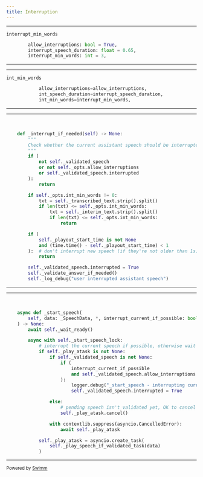```yaml
---
title: Interruption
---
```

<SwmSnippet path="/livekit-agents/livekit/agents/voice_assistant/assistant.py" line="119">

---

<SwmToken path="/livekit-agents/livekit/agents/voice_assistant/assistant.py" pos="121:1:1" line-data="        interrupt_min_words: int = 3,">`interrupt_min_words`</SwmToken>

```python
        allow_interruptions: bool = True,
        interrupt_speech_duration: float = 0.65,
        interrupt_min_words: int = 3,
```

---

</SwmSnippet>

<SwmSnippet path="/livekit-agents/livekit/agents/voice_assistant/assistant.py" line="138">

---

<SwmToken path="/livekit-agents/livekit/agents/voice_assistant/assistant.py" pos="140:1:1" line-data="            int_min_words=interrupt_min_words,">`int_min_words`</SwmToken>

```python
            allow_interruptions=allow_interruptions,
            int_speech_duration=interrupt_speech_duration,
            int_min_words=interrupt_min_words,
```

---

</SwmSnippet>

<SwmSnippet path="/livekit-agents/livekit/agents/voice_assistant/assistant.py" line="578">

---

&nbsp;

```python
    def _interrupt_if_needed(self) -> None:
        """
        Check whether the current assistant speech should be interrupted
        """
        if (
            not self._validated_speech
            or not self._opts.allow_interruptions
            or self._validated_speech.interrupted
        ):
            return

        if self._opts.int_min_words != 0:
            txt = self._transcribed_text.strip().split()
            if len(txt) <= self._opts.int_min_words:
                txt = self._interim_text.strip().split()
                if len(txt) <= self._opts.int_min_words:
                    return

        if (
            self._playout_start_time is not None
            and (time.time() - self._playout_start_time) < 1
        ):  # don't interrupt new speech (if they're not older than 1s)
            return

        self._validated_speech.interrupted = True
        self._validate_answer_if_needed()
        self._log_debug("user interrupted assistant speech")
```

---

</SwmSnippet>

<SwmSnippet path="/livekit-agents/livekit/agents/voice_assistant/assistant.py" line="623">

---

&nbsp;

```python
    async def _start_speech(
        self, data: _SpeechData, *, interrupt_current_if_possible: bool
    ) -> None:
        await self._wait_ready()

        async with self._start_speech_lock:
            # interrupt the current speech if possible, otherwise wait before playing the new speech
            if self._play_atask is not None:
                if self._validated_speech is not None:
                    if (
                        interrupt_current_if_possible
                        and self._validated_speech.allow_interruptions
                    ):
                        logger.debug("_start_speech - interrupting current speech")
                        self._validated_speech.interrupted = True

                else:
                    # pending speech isn't validated yet, OK to cancel
                    self._play_atask.cancel()

                with contextlib.suppress(asyncio.CancelledError):
                    await self._play_atask

            self._play_atask = asyncio.create_task(
                self._play_speech_if_validated_task(data)
            )
```

---

</SwmSnippet>

<SwmMeta version="3.0.0" repo-id="Z2l0aHViJTNBJTNBYWdlbnRzJTNBJTNBbHVtaW5hLXVvZnQ=" repo-name="agents"><sup>Powered by [Swimm](https://app.swimm.io/)</sup></SwmMeta>
